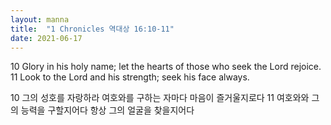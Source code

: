 ```yaml
---
layout: manna
title:  "1 Chronicles 역대상 16:10-11"
date: 2021-06-17
---
```

10 Glory in his holy name; let the hearts of those who seek the Lord rejoice. 11 Look to the Lord and his strength; seek his face always.

10 그의 성호를 자랑하라 여호와를 구하는 자마다 마음이 즐거울지로다 11 여호와와 그의 능력을 구할지어다 항상 그의 얼굴을 찾을지어다
